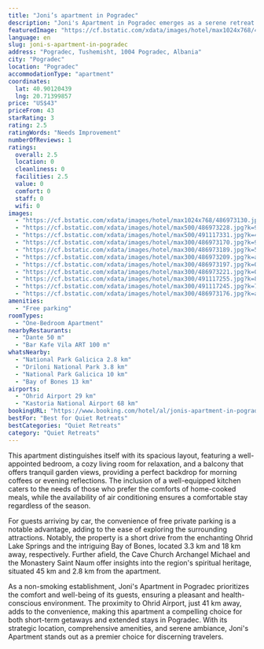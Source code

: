 ```yaml
---
title: "Joni’s apartment in Pogradec"
description: "Joni's Apartment in Pogradec emerges as a serene retreat for travelers seeking comfort and convenience in the heart of one of Albania's most picturesque regions."
featuredImage: "https://cf.bstatic.com/xdata/images/hotel/max1024x768/486973130.jpg?k=92f094f2c04d9d656114cbd9f999d5ab986ace65891e935f19ffcfb0fa49c3ef&o=&hp=1"
language: en
slug: joni-s-apartment-in-pogradec
address: "Pogradec, Tushemisht, 1004 Pogradec, Albania"
city: "Pogradec"
location: "Pogradec"
accommodationType: "apartment"
coordinates:
  lat: 40.90120439
  lng: 20.71399857
price: "US$43"
priceFrom: 43
starRating: 3
rating: 2.5
ratingWords: "Needs Improvement"
numberOfReviews: 1
ratings:
  overall: 2.5
  location: 0
  cleanliness: 0
  facilities: 2.5
  value: 0
  comfort: 0
  staff: 0
  wifi: 0
images:
  - "https://cf.bstatic.com/xdata/images/hotel/max1024x768/486973130.jpg?k=92f094f2c04d9d656114cbd9f999d5ab986ace65891e935f19ffcfb0fa49c3ef&o=&hp=1"
  - "https://cf.bstatic.com/xdata/images/hotel/max500/486973228.jpg?k=9782c6f9badb7cf2820a6a87b299d5cc9fa1c8700b7e2ee1007a44d0bdc54d02&o=&hp=1"
  - "https://cf.bstatic.com/xdata/images/hotel/max500/491117331.jpg?k=46b792e59336912c8f7c6a76f75abc859ac43ebb660787da36d6d59351fb6a8d&o=&hp=1"
  - "https://cf.bstatic.com/xdata/images/hotel/max300/486973170.jpg?k=93f563f5a86c0aa2d5abbc8844a2a26cbb45b494ceef29e1ec13fff4fae979f3&o=&hp=1"
  - "https://cf.bstatic.com/xdata/images/hotel/max300/486973189.jpg?k=595ad03c2a89383097562de9572ad5ada45787c4d8291b06ff71d89bf9154e1b&o=&hp=1"
  - "https://cf.bstatic.com/xdata/images/hotel/max300/486973209.jpg?k=ad6c217b5c639598311b98c9171e07fac7e03357aa5baf6c698f79baca2ae958&o=&hp=1"
  - "https://cf.bstatic.com/xdata/images/hotel/max300/486973197.jpg?k=0ceda9a527edd0bdadd670091b41fd0ed87bf5e6ba1e47126034a1e8bfc1dd0e&o=&hp=1"
  - "https://cf.bstatic.com/xdata/images/hotel/max300/486973221.jpg?k=093cff4d21fd6efac7fa16f95d5a282d223590e6daede6e63279a00955585f3a&o=&hp=1"
  - "https://cf.bstatic.com/xdata/images/hotel/max300/491117255.jpg?k=8a47ea98329cad0a06d2c19b389bcadc1cbad7c4d379e3177d30ace63467853f&o=&hp=1"
  - "https://cf.bstatic.com/xdata/images/hotel/max300/491117245.jpg?k=757cf6b7612786cbb9abec4ddfcccb74989e7f124df2e8accf3572e133043015&o=&hp=1"
  - "https://cf.bstatic.com/xdata/images/hotel/max300/486973176.jpg?k=aa48b264f3ad1c819c267f6096536e189ebefebe77882c20afc04c3d8b297f8b&o=&hp=1"
amenities:
  - "Free parking"
roomTypes:
  - "One-Bedroom Apartment"
nearbyRestaurants:
  - "Dante 50 m"
  - "Bar Kafe Vila ART 100 m"
whatsNearby:
  - "National Park Galicica 2.8 km"
  - "Driloni National Park 3.8 km"
  - "National Park Galicica 10 km"
  - "Bay of Bones 13 km"
airports:
  - "Ohrid Airport 29 km"
  - "Kastoria National Airport 68 km"
bookingURL: "https://www.booking.com/hotel/al/jonis-apartment-in-pogradec.en-gb.html?aid=8035640"
bestFor: "Best for Quiet Retreats"
bestCategories: "Quiet Retreats"
category: "Quiet Retreats"
---
```


This apartment distinguishes itself with its spacious layout, featuring a well-appointed bedroom, a cozy living room for relaxation, and a balcony that offers tranquil garden views, providing a perfect backdrop for morning coffees or evening reflections. The inclusion of a well-equipped kitchen caters to the needs of those who prefer the comforts of home-cooked meals, while the availability of air conditioning ensures a comfortable stay regardless of the season.

For guests arriving by car, the convenience of free private parking is a notable advantage, adding to the ease of exploring the surrounding attractions. Notably, the property is a short drive from the enchanting Ohrid Lake Springs and the intriguing Bay of Bones, located 3.3 km and 18 km away, respectively. Further afield, the Cave Church Archangel Michael and the Monastery Saint Naum offer insights into the region's spiritual heritage, situated 45 km and 2.8 km from the apartment.

As a non-smoking establishment, Joni's Apartment in Pogradec prioritizes the comfort and well-being of its guests, ensuring a pleasant and health-conscious environment. The proximity to Ohrid Airport, just 41 km away, adds to the convenience, making this apartment a compelling choice for both short-term getaways and extended stays in Pogradec. With its strategic location, comprehensive amenities, and serene ambiance, Joni's Apartment stands out as a premier choice for discerning travelers.